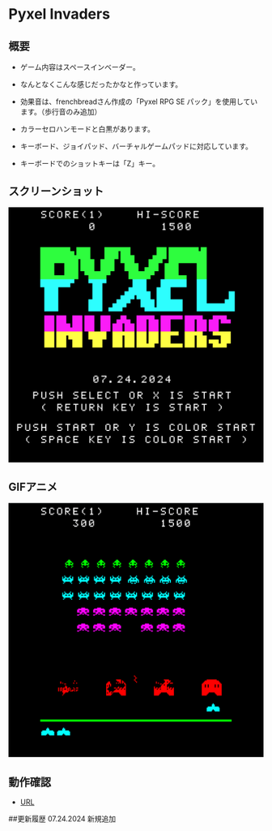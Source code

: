 # Pyxel Invaders

## 概要
- ゲーム内容はスペースインベーダー。
- なんとなくこんな感じだったかなと作っています。
- 効果音は、frenchbreadさん作成の「Pyxel RPG SE パック」を使用しています。（歩行音のみ追加）

- カラーセロハンモードと白黒があります。
- キーボード、ジョイパッド、バーチャルゲームパッドに対応しています。
- キーボードでのショットキーは「Z」キー。

## スクリーンショット
![SS](pyxelinv_t.png)

## GIFアニメ
![GIF](pyxelinv_game.gif)

## 動作確認
- [URL](https://sanbunnoichi.web.fc2.com/pyxel/pyxelinv.html)

##更新履歴
07.24.2024 新規追加
